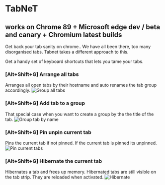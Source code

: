 # TabNeT

## works on Chrome 89 +  Microsoft edge dev / beta and canary + Chromium latest builds

Get back your tab sanity on chrome..
We have all been there, too many disorganised tabs.
Tabnet takes a different approach to this.

Get a handy set of keyboard shortcuts that lets you tame your tabs.

### [Alt+Shift+G] Arrange all tabs

Arranges all open tabs by their hostname
and auto renames the tab group accordingly.
![Group all tabs](https://media.giphy.com/media/0ZqCWLNiMVZQcW0Jcp/source.gif)

### [Alt+Shift+G] Add tab to a group

That special case when you want to create a group by the the title of the tab.
![Group tab by name](https://media.giphy.com/media/i1NO3A3OAbDBMp0jzI/source.gif)

### [Alt+Shift+G] Pin unpin current tab

Pins the current tab if not pinned.
If the current tab is pinned its unpinned.
![Pin current tabs](https://media.giphy.com/media/9TvsUXvbUB3vMCwNpz/source.gif)

### [Alt+Shift+G] Hibernate the current tab

Hibernates a tab and frees up memory.
Hibernated tabs are still visible on the tab strip.
They are reloaded when activated.
![Hibernate](https://media.giphy.com/media/yUGo7P3ODCzRTZr01p/source.gif)
